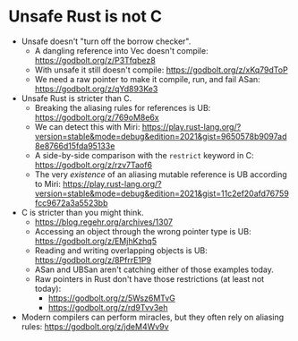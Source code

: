 # Unsafe Rust is not C

- Unsafe doesn't "turn off the borrow checker".
  - A dangling reference into Vec doesn't compile: https://godbolt.org/z/P3Tfqbez8
  - With unsafe it still doesn't compile: https://godbolt.org/z/xKq79dToP
  - We need a raw pointer to make it compile, run, and fail ASan: https://godbolt.org/z/qYd893Ke3
- Unsafe Rust is stricter than C.
  - Breaking the aliasing rules for references is UB: https://godbolt.org/z/769oM8e6x
  - We can detect this with Miri:
    https://play.rust-lang.org/?version=stable&mode=debug&edition=2021&gist=9650578b9097ad8e8766d15fda95133e
  - A side-by-side comparison with the `restrict` keyword in C: https://godbolt.org/z/rzv7Taof6
  - The very *existence* of an aliasing mutable reference is UB according to Miri:
    https://play.rust-lang.org/?version=stable&mode=debug&edition=2021&gist=11c2ef20afd76759fcc9672a3a5523bb
- C is stricter than you might think.
  - https://blog.regehr.org/archives/1307
  - Accessing an object through the wrong pointer type is UB: https://godbolt.org/z/EMjhKzhq5
  - Reading and writing overlapping objects is UB: https://godbolt.org/z/8PfrrE1P9
  - ASan and UBSan aren't catching either of those examples today.
  - Raw pointers in Rust don't have those restrictions (at least not today):
    - https://godbolt.org/z/5Wsz6MTvG
    - https://godbolt.org/z/rd9Tvv3eh
- Modern compilers can perform miracles, but they often rely on aliasing rules: https://godbolt.org/z/jdeM4Wv9v

